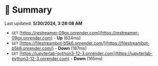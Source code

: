 # 📖 Summary
Last updated: **5/30/2024, 3:28:08 AM**

- `GET` [https://restreamer-09gx.onrender.com](https://restreamer-09gx.onrender.com) - **Up** (624ms)
- `GET` [https://filestreambot-b5k6.onrender.com/](https://filestreambot-b5k6.onrender.com/) - **Down** (167ms)
- `GET` [https://jupyterlab-python3-12-3.onrender.com](https://jupyterlab-python3-12-3.onrender.com) - **Down** (165ms)
